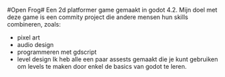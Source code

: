 #Open Frog#
Een 2d platformer game gemaakt in godot 4.2.
Mijn doel met deze game is een commity project die andere mensen hun skills combineren, zoals:
- pixel art
- audio design
- programmeren met gdscript
- level design
Ik heb alle een paar assests gemaakt die je kunt gebruiken om levels te maken door enkel de basics van godot te leren.
